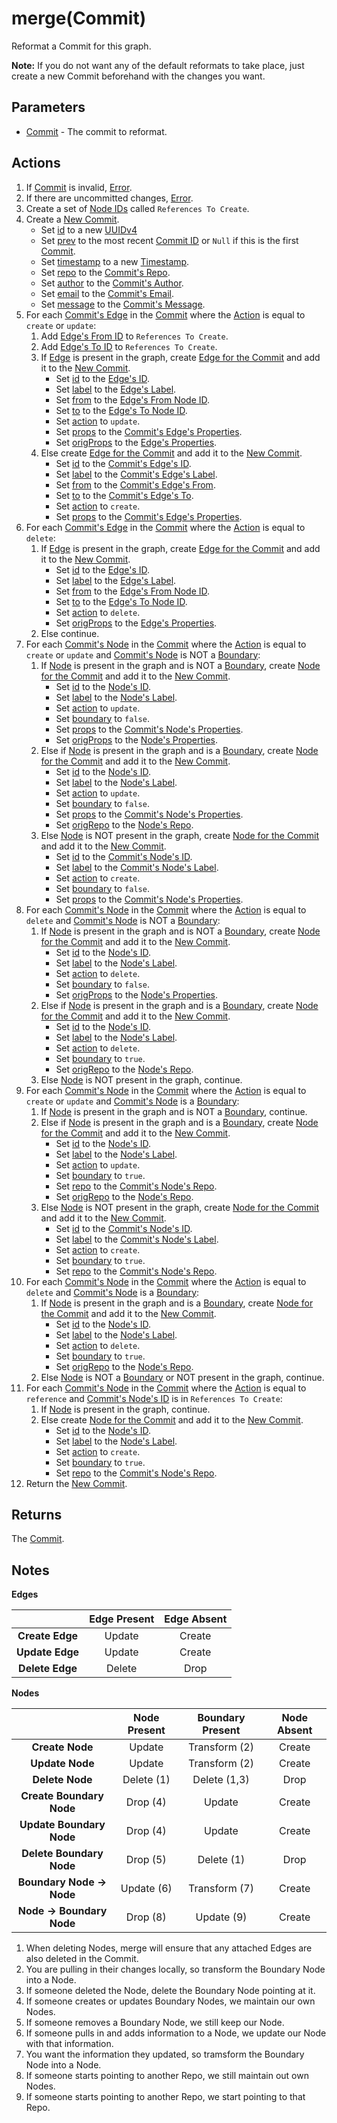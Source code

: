 # merge(Commit)
Reformat a Commit for this graph.

**Note:** If you do not want any of the default reformats to take place, just create a new Commit beforehand with the changes you want.

## Parameters

* [Commit](../definition/commit.md) - The commit to reformat.

## Actions

1. If [Commit](../definition/commit.md) is invalid, [Error](../definition/error.md).
1. If there are uncommitted changes, [Error](../definition/error.md).
1. Create a set of [Node IDs](../definition/element-id.md) called `References To Create`.
1. Create a [New Commit](../definition/commit.md).
    * Set [id](../definition/commit-id.md) to a new [UUIDv4](../definition/uuidv4)
    * Set [prev](../definition/commit-prev.md) to the most recent [Commit ID](../definition/commit-id.md) or `Null` if this is the first [Commit](../definition/commit.md).
    * Set [timestamp](../definition/commit.md) to a new [Timestamp](../definition/timestamp.md).
    * Set [repo](../definition/commit.md) to the [Commit's Repo](../definition/commit.md).
    * Set [author](../definition/commit-author.md) to the [Commit's Author](../definition/commit.md).
    * Set [email](../definition/commit-email.md) to the [Commit's Email](../definition/commit.md).
    * Set [message](../definition/commit-message.md) to the [Commit's Message](../definition/commit.md).
1. For each [Commit's Edge](../definition/commit.md) in the [Commit](../definition/commit.md) where the [Action](../definition/commit-action.md) is equal to `create` or `update`:
    1. Add [Edge's From ID](../definition/element-id.md) to `References To Create`.
    1. Add [Edge's To ID](../definition/element-id.md) to `References To Create`.
    1. If [Edge](../definition/edge.md) is present in the graph, create [Edge for the Commit](../definition/commit.md) and add it to the [New Commit](../definition/commit.md).
        * Set [id](../definition/commit.md) to the [Edge's ID](../definition/element-id.md).
        * Set [label](../definition/commit.md) to the [Edge's Label](../definition/element-label.md).
        * Set [from](../definition/commit.md) to the [Edge's From Node ID](../definition/edge.md).
        * Set [to](../definition/commit.md) to the [Edge's To Node ID](../definition/edge.md).
        * Set [action](../definition/commit-action.md) to `update`.
        * Set [props](../definition/commit.md) to the [Commit's Edge's Properties](../definition/commit.md).
        * Set [origProps](../definition/commit.md) to the [Edge's Properties](../definition/element-properties.md).
    1. Else create [Edge for the Commit](../definition/commit.md) and add it to the [New Commit](../definition/commit.md).
        * Set [id](../definition/commit.md) to the [Commit's Edge's ID](../definition/commit.md).
        * Set [label](../definition/commit.md) to the [Commit's Edge's Label](../definition/commit.md).
        * Set [from](../definition/commit.md) to the [Commit's Edge's From](../definition/commit.md).
        * Set [to](../definition/commit.md) to the [Commit's Edge's To](../definition/commit.md).
        * Set [action](../definition/commit-action.md) to `create`.
        * Set [props](../definition/commit.md) to the [Commit's Edge's Properties](../definition/commit.md).
1. For each [Commit's Edge](../definition/commit.md) in the [Commit](../definition/commit.md) where the [Action](../definition/commit-action.md) is equal to `delete`:
    1. If [Edge](../definition/edge.md) is present in the graph, create [Edge for the Commit](../definition/commit.md) and add it to the [New Commit](../definition/commit.md).
        * Set [id](../definition/commit.md) to the [Edge's ID](../definition/element-id.md).
        * Set [label](../definition/commit.md) to the [Edge's Label](../definition/element-label.md).
        * Set [from](../definition/commit.md) to the [Edge's From Node ID](../definition/edge.md).
        * Set [to](../definition/commit.md) to the [Edge's To Node ID](../definition/edge.md).
        * Set [action](../definition/commit-action.md) to `delete`.
        * Set [origProps](../definition/commit.md) to the [Edge's Properties](../definition/element-properties.md).
    1. Else continue.
1. For each [Commit's Node](../definition/commit.md) in the [Commit](../definition/commit.md) where the [Action](../definition/commit-action.md) is equal to `create` or `update` and [Commit's Node](../definition/commit.md) is NOT a [Boundary](../definition/commit-boundary.md):
    1. If [Node](../definition/node.md) is present in the graph and is NOT a [Boundary](../definition/boundary-node.md), create [Node for the Commit](../definition/commit.md) and add it to the [New Commit](../definition/commit.md).
        * Set [id](../definition/commit.md) to the [Node's ID](../definition/element-id.md).
        * Set [label](../definition/commit.md) to the [Node's Label](../definition/element-label.md).
        * Set [action](../definition/commit-action.md) to `update`.
        * Set [boundary](../definition/commit-boundary.md) to `false`.
        * Set [props](../definition/commit.md) to the [Commit's Node's Properties](../definition/commit.md).
        * Set [origProps](../definition/commit.md) to the [Node's Properties](../definition/element-properties.md).
    1. Else if [Node](../definition/node.md) is present in the graph and is a [Boundary](../definition/boundary-node.md), create [Node for the Commit](../definition/commit.md) and add it to the [New Commit](../definition/commit.md).
        * Set [id](../definition/commit.md) to the [Node's ID](../definition/element-id.md).
        * Set [label](../definition/commit.md) to the [Node's Label](../definition/element-label.md).
        * Set [action](../definition/commit-action.md) to `update`.
        * Set [boundary](../definition/commit-boundary.md) to `false`.
        * Set [props](../definition/commit.md) to the [Commit's Node's Properties](../definition/commit.md).
        * Set [origRepo](../definition/commit.md) to the [Node's Repo](../definition/node-repo.md).
    1. Else [Node](../definition/node.md) is NOT present in the graph, create [Node for the Commit](../definition/commit.md) and add it to the [New Commit](../definition/commit.md).
        * Set [id](../definition/commit.md) to the [Commit's Node's ID](../definition/commit.md).
        * Set [label](../definition/commit.md) to the [Commit's Node's Label](../definition/commit.md).
        * Set [action](../definition/commit-action.md) to `create`.
        * Set [boundary](../definition/commit-boundary.md) to `false`.
        * Set [props](../definition/commit.md) to the [Commit's Node's Properties](../definition/commit.md).
1. For each [Commit's Node](../definition/commit.md) in the [Commit](../definition/commit.md) where the [Action](../definition/commit-action.md) is equal to `delete` and [Commit's Node](../definition/commit.md) is NOT a [Boundary](../definition/commit-boundary.md):
    1. If [Node](../definition/node.md) is present in the graph and is NOT a [Boundary](../definition/boundary-node.md), create [Node for the Commit](../definition/commit.md) and add it to the [New Commit](../definition/commit.md).
        * Set [id](../definition/commit.md) to the [Node's ID](../definition/element-id.md).
        * Set [label](../definition/commit.md) to the [Node's Label](../definition/element-label.md).
        * Set [action](../definition/commit-action.md) to `delete`.
        * Set [boundary](../definition/commit-boundary.md) to `false`.
        * Set [origProps](../definition/commit.md) to the [Node's Properties](../definition/element-properties.md).
    1. Else if [Node](../definition/node.md) is present in the graph and is a [Boundary](../definition/boundary-node.md), create [Node for the Commit](../definition/commit.md) and add it to the [New Commit](../definition/commit.md).
        * Set [id](../definition/commit.md) to the [Node's ID](../definition/element-id.md).
        * Set [label](../definition/commit.md) to the [Node's Label](../definition/element-label.md).
        * Set [action](../definition/commit-action.md) to `delete`.
        * Set [boundary](../definition/commit-boundary.md) to `true`.
        * Set [origRepo](../definition/commit.md) to the [Node's Repo](../definition/node-repo.md).
    1. Else [Node](../definition/node.md) is NOT present in the graph, continue.
1. For each [Commit's Node](../definition/commit.md) in the [Commit](../definition/commit.md) where the [Action](../definition/commit-action.md) is equal to `create` or `update` and [Commit's Node](../definition/commit.md) is a [Boundary](../definition/commit-boundary.md):
    1. If [Node](../definition/node.md) is present in the graph and is NOT a [Boundary](../definition/boundary-node.md), continue.
    1. Else if [Node](../definition/node.md) is present in the graph and is a [Boundary](../definition/boundary-node.md), create [Node for the Commit](../definition/commit.md) and add it to the [New Commit](../definition/commit.md).
        * Set [id](../definition/commit.md) to the [Node's ID](../definition/element-id.md).
        * Set [label](../definition/commit.md) to the [Node's Label](../definition/element-label.md).
        * Set [action](../definition/commit-action.md) to `update`.
        * Set [boundary](../definition/commit-boundary.md) to `true`.
        * Set [repo](../definition/commit.md) to the [Commit's Node's Repo](../definition/commit.md).
        * Set [origRepo](../definition/commit.md) to the [Node's Repo](../definition/node-repo.md).
    1. Else [Node](../definition/node.md) is NOT present in the graph, create [Node for the Commit](../definition/commit.md) and add it to the [New Commit](../definition/commit.md).
        * Set [id](../definition/commit.md) to the [Commit's Node's ID](../definition/commit.md).
        * Set [label](../definition/commit.md) to the [Commit's Node's Label](../definition/commit.md).
        * Set [action](../definition/commit-action.md) to `create`.
        * Set [boundary](../definition/commit-boundary.md) to `true`.
        * Set [repo](../definition/commit.md) to the [Commit's Node's Repo](../definition/commit.md).
1. For each [Commit's Node](../definition/commit.md) in the [Commit](../definition/commit.md) where the [Action](../definition/commit-action.md) is equal to `delete` and [Commit's Node](../definition/commit.md) is a [Boundary](../definition/commit-boundary.md):
    1. If [Node](../definition/node.md) is present in the graph and is a [Boundary](../definition/boundary-node.md), create [Node for the Commit](../definition/commit.md) and add it to the [New Commit](../definition/commit.md).
        * Set [id](../definition/commit.md) to the [Node's ID](../definition/element-id.md).
        * Set [label](../definition/commit.md) to the [Node's Label](../definition/element-label.md).
        * Set [action](../definition/commit-action.md) to `delete`.
        * Set [boundary](../definition/commit-boundary.md) to `true`.
        * Set [origRepo](../definition/commit.md) to the [Node's Repo](../definition/node-repo.md).
    1. Else [Node](../definition/node.md) is NOT a [Boundary](../definition/boundary-node.md) or NOT present in the graph, continue.
1. For each [Commit's Node](../definition/commit.md) in the [Commit](../definition/commit.md) where the [Action](../definition/commit-action.md) is equal to `reference` and [Commit's Node's ID](../definition/element-id.md) is in `References To Create`:
    1. If [Node](../definition/node.md) is present in the graph, continue.
    1. Else create [Node for the Commit](../definition/commit.md) and add it to the [New Commit](../definition/commit.md).
        * Set [id](../definition/commit.md) to the [Node's ID](../definition/element-id.md).
        * Set [label](../definition/commit.md) to the [Node's Label](../definition/element-label.md).
        * Set [action](../definition/commit-action.md) to `create`.
        * Set [boundary](../definition/commit-boundary.md) to `true`.
        * Set [repo](../definition/commit.md) to the [Commit's Node's Repo](../definition/commit.md).
1. Return the [New Commit](../definition/commit.md).

## Returns

The [Commit](../definition/commit.md).

## Notes

**Edges**

|                 | Edge Present | Edge Absent |
| :-------------: | :----------: | :---------: |
| **Create Edge** | Update       | Create      |
| **Update Edge** | Update       | Create      |
| **Delete Edge** | Delete       | Drop        |

**Nodes**

|                           | Node Present | Boundary Present | Node Absent |
| :-----------------------: | :----------: | :--------------: | :---------: |
| **Create Node**           | Update       | Transform (2)    | Create      |
| **Update Node**           | Update       | Transform (2)    | Create      |
| **Delete Node**           | Delete (1)   | Delete (1,3)     | Drop        |
| **Create Boundary Node**  | Drop (4)     | Update           | Create      |
| **Update Boundary Node**  | Drop (4)     | Update           | Create      |
| **Delete Boundary Node**  | Drop (5)     | Delete (1)       | Drop        |
| **Boundary Node -> Node** | Update (6)   | Transform (7)    | Create      |
| **Node -> Boundary Node** | Drop (8)     | Update (9)       | Create      |

1. When deleting Nodes, merge will ensure that any attached Edges are also deleted in the Commit.
2. You are pulling in their changes locally, so transform the Boundary Node into a Node.
3. If someone deleted the Node, delete the Boundary Node pointing at it.
4. If someone creates or updates Boundary Nodes, we maintain our own Nodes.
5. If someone removes a Boundary Node, we still keep our Node.
6. If someone pulls in and adds information to a Node, we update our Node with that information.
7. You want the information they updated, so tramsform the Boundary Node into a Node.
8. If someone starts pointing to another Repo, we still maintain out own Nodes.
9. If someone starts pointing to another Repo, we start pointing to that Repo.